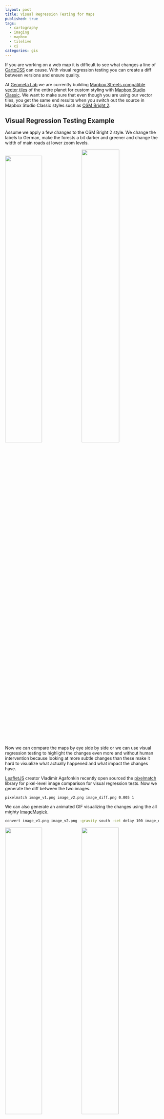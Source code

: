```yaml
---
layout: post
title: Visual Regression Testing for Maps
published: true
tags:
  - cartography
  - imaging
  - mapbox
  - tilelive
  - ci
categories: gis
---
```


If you are working on a web map it is difficult to see what changes a
line of [CartoCSS](http://wiki.openstreetmap.org/wiki/CartoCSS) can cause.
With visual regression testing you can create a diff between versions and ensure quality.

At [Geometa Lab](http://www.ifs.hsr.ch/Geometa-Lab.12520.0.html) we are currently building
[Mapbox Streets compatible vector tiles](https://github.com/geometalab/osm2vectortiles/)
of the entire planet for custom styling with [Mapbox Studio Classic](https://www.mapbox.com/mapbox-studio-classic/).
We want to make sure that even though you are using our vector tiles,
you get the same end results when you switch out the source in Mapbox Studio Classic
styles such as [OSM Bright 2](https://github.com/mapbox/mapbox-studio-osm-bright.tm2).

## Visual Regression Testing Example

Assume we apply a few changes to the OSM Bright 2 style.
We change the labels to German, make the forests a bit darker and greener
and change the width of main roads at lower zoom levels.

<img style="width: 49%;" src="/media/osm_bright_original.png">
<img style="width: 49.5%;" src="/media/osm_bright_changed.png">

Now we can compare the maps by eye side by side or we can use
visual regression testing to highlight the changes even more
and without human intervention because looking at more subtle changes
than these make it hard to visualize what actually happened and what impact the changes have.

[LeafletJS](http://leafletjs.com/) creator Vladimir Agafonkin
recently open sourced the [pixelmatch](https://github.com/mapbox/pixelmatch) library for pixel-level image comparison for visual regression tests.
Now we generate the diff between the two images.

```
pixelmatch image_v1.png image_v2.png image_diff.png 0.005 1
```

We can also generate an animated GIF visualizing the changes using
the all mighty [ImageMagick](http://www.imagemagick.org/script/index.php).

```bash
convert image_v1.png image_v2.png -gravity south -set delay 100 image_diff.gif
```

<img style="width: 49%;" src="/media/osm_bright_diff.png">
<img style="width: 49%;" src="/media/osm_bright_animated.gif">

## Diff Raster Map

With tilelive we are now able to generate raster maps so that one can interactively browse
the map diffs as web maps.

### GIF Animation

Browse animated GIFs where the different tiles are the GIF frames.

![OSM Bright GIF visualization](/media/osm_bright_gif_diff.gif)

### Visual Diff

Browse the visual difference between the generated tiles.

We can now detect the change from English labels to German labels where
the names were different and that all wood lands are rendered differently.
Streets appear to stay the same on zoom level 12 except the color
of the main roads (visible as yellow shade).

![OSM Bright visual diff](/media/osm_bright_visual_diff.gif)


## Generate Raster Map

Install the necessary tilelive packages.

```
npm install tl tilelive-mapbox tilelive-file tilejson mbtiles
```

Export the Mapbox API access token.

```bash
epxort MAPBOX_ACCESS_TOKEN="pk.eyJ1IjoibW9yZ..."
```

Now copy a section of your existing map `v1` to disk, in my case it is Zurich.

```bash
tl copy -z 6 -Z 14 -b "8.4039 47.3137 8.6531 47.4578" \
mapbox:///morgenkaffee.fab6dc76 file://./tiles_v1
```

You can also copy from a `tilejson` source using [node-tilejson](https://github.com/mapbox/node-tilejson).

After you made the changes to your map copy the changed tiles `v2`.

```bash
tl copy -z 6 -Z 14 -b "8.4039 47.3137 8.6531 47.4578" \
mapbox:///morgenkaffee.9c069ced file://./tiles_v2
```

### Create the Diff

Now we need to compare the changes between all tiles in the `tiles_v1`
folder with the tiles from `tiles_v2`.
We loop through the folder structures of the two folders and execute
the pixelmatch and ImageMagick commands.

Create the bash file `create_diffs.sh` and make it executable.

```bash
#!/bin/bash
set -o errexit
set -o pipefail
set -o nounset

readonly PROGNAME=$(basename $0)
readonly CWD="$( cd "$( dirname "${BASH_SOURCE[0]}" )" && pwd )"

readonly DIFF_DIR="$CWD/diff"
readonly GIF_DIR="$CWD/gif"
readonly THRESHOLD=${THRESHOLD:-0.005}
readonly ANTIALIASING=${ANTIALIASING:-1}

if [ "$#" -ne 2 ]; then
    echo "Usage: $PROGNAME <tile_folder_1> <tile_folder_2>"
    exit 1
fi

readonly DIR_1=$1
readonly DIR_2=$2

function create_diffs() {
    mkdir -p $DIFF_DIR
    mkdir -p $GIF_DIR

    # Metadata is needed to recreate a map out of the diffed tiles
    cp "$DIR_1/metadata.json" "$DIFF_DIR"
    cp "$DIR_1/metadata.json" "$GIF_DIR"

    local z_folder
    for z_folder in $DIR_1/*/; do
        local x_folder
        for x_folder in $z_folder*/; do
            local y_file
            for y_file in $x_folder*.png; do
                echo $y_file

                local y_name=$(basename "$y_file")
                local y_basename=${y_name%.*}
                local z_name=$(basename "$z_folder")
                local x_name=$(basename "$x_folder")

                local src="$y_file"
                local dst="$DIR_2/$z_name/$x_name/$y_name"
                local diff_output="$DIFF_DIR/$z_name/$x_name/$y_name"
                local gif_output="$GIF_DIR/$z_name/$x_name/$y_basename".gif

                mkdir -p "$DIFF_DIR/$z_name/$x_name"
                mkdir -p "$GIF_DIR/$z_name/$x_name"

                pixelmatch "$src" "$dst" "$diff_output" "$THRESHOLD" "$ANTIALIASING"
                convert "$src" "$dst" -gravity south -set delay 100 "$gif_output"

                # Trick mbtiles into using GIFs as PNGs
                mv "$gif_output" "$GIF_DIR/$z_name/$x_name/$y_basename".png
            done
        done
    done
}

create_diffs
```

You can now create diffs between two tile folders.

```bash
./create_diffs.sh tiles_v1 tiles_v2
```

You can fine tune the image comparison threshold and the antialising pixels with env vars.

```bash
THRESHOLD=0.01 ANTIALIASING=2 ./create_diffs.sh tiles_v1 tiles_v2
```

### Copy Raster Tiles

Now we can create a new raster map out of the diff tiles.
Copy the tiles into MBTiles.

```
npm install mbtiles
```

```bash
tl copy file://./diffs mbtiles://./diffs.mbtiles
```

Now you can serve the MBTiles yourself with [tileserver-php](https://github.com/klokantech/tileserver-php/)
or upload it to Mapbox.

## Upload to Mapbox

Upload your raster MBTiles to Mapbox.

![Upload raster MBTiles to Mapbox](/media/mapbox_upload_file.png)

They should now appear in the *data* section

![Mapbox data view](/media/mapbox_data_view.png)

You can preview the raster MBTiles in your browser and look through all the
changes you made on all zoom levels.

## Conclusion

Ensuring quality of your maps is not that hard and tools like
[tilelive](https://github.com/mapbox/tilelive) make it really easy to extract and compare tiles.
For greater benefit you should include visual regression into your CI workflow.
